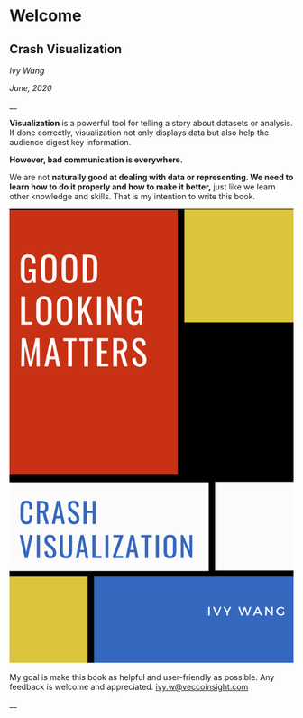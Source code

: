 # Welcome

## Crash Visualization

_Ivy  Wang_

_June, 2020_

\_\_

**Visualization** is a powerful tool for telling a story about datasets or analysis. If done correctly, visualization not only displays data but also help the audience digest key information.

**However, bad communication is everywhere.** 

We are not ****naturally good at dealing with data or representing. We need to learn how to do  it properly and how to make it better**,** just like we learn other knowledge and skills. That is my intention to write this book.

![Book Cover](.gitbook/assets/crash-visualization.png)

My goal is make this book as helpful and user-friendly as possible. Any feedback is  welcome and appreciated. [ivy.w@veccoinsight.com](mailto:ivy.w@veccoinsight.com)



\_\_

